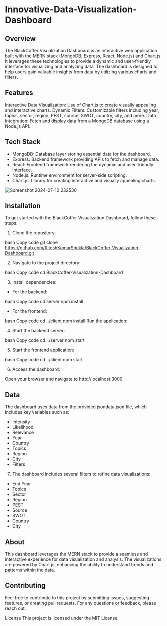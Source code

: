 # Innovative-Data-Visualization-Dashboard

## Overview 
The BlackCoffer Visualization Dashboard is an interactive web application built with the MERN stack (MongoDB, Express, React, Node.js) and Chart.js. It leverages these technologies to provide a dynamic and user-friendly interface for visualizing and analyzing data. The dashboard is designed to help users gain valuable insights from data by utilizing various charts and filters.

## Features
Interactive Data Visualization: Use of Chart.js to create visually appealing and interactive charts.
Dynamic Filters: Customizable filters including year, topics, sector, region, PEST, source, SWOT, country, city, and more.
Data Integration: Fetch and display data from a MongoDB database using a Node.js API.

## Tech Stack
- MongoDB: Database layer storing essential data for the dashboard.
- Express: Backend framework providing APIs to fetch and manage data.
- React: Frontend framework rendering the dynamic and user-friendly interface.
- Node.js: Runtime environment for server-side scripting.
- Chart.js: Library for creating interactive and visually appealing charts.

![Screenshot 2024-07-10 232530](https://github.com/sarvadnyaJawale/Innovative-Data-Visualization-Dashboard/assets/127713222/6156d62a-9d51-4f12-83f5-f3a3c4ff920f)


## Installation
To get started with the BlackCoffer Visualization Dashboard, follow these steps:

1. Clone the repository:

bash
Copy code
git clone https://github.com/RiteshKumarShukla/BlackCoffer-Visualization-Dashboard.git

2. Navigate to the project directory:

bash
Copy code
cd BlackCoffer-Visualization-Dashboard

3. Install dependencies:

- For the backend:

bash
Copy code
cd server
npm install

- For the frontend:

bash
Copy code
cd ../client
npm install
Run the application:

4. Start the backend server:

bash
Copy code
cd ../server
npm start

5. Start the frontend application:

bash
Copy code
cd ../client
npm start

6. Access the dashboard:

Open your browser and navigate to http://localhost:3000.

## Data
The dashboard uses data from the provided jsondata.json file, which includes key variables such as:

- Intensity
- Likelihood
- Relevance
- Year
- Country
- Topics
- Region
- City
- Filters
 
7. The dashboard includes several filters to refine data visualizations:

- End Year
- Topics
- Sector
- Region
- PEST
- Source
- SWOT
- Country
- City
  
## About
This dashboard leverages the MERN stack to provide a seamless and interactive experience for data visualization and analysis. The visualizations are powered by Chart.js, enhancing the ability to understand trends and patterns within the data.

## Contributing
Feel free to contribute to this project by submitting issues, suggesting features, or creating pull requests. For any questions or feedback, please reach out.

License
This project is licensed under the MIT License.
